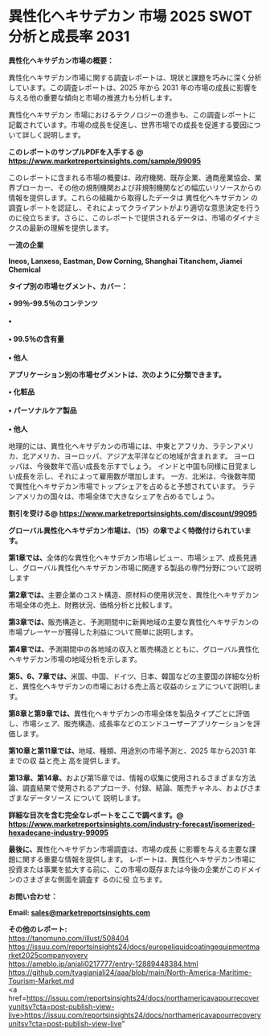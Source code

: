 # 異性化ヘキサデカン 市場 2025 SWOT 分析と成長率 2031

<strong><b>異性化ヘキサデカン市場の概要：</b></strong>

異性化ヘキサデカン市場に関する調査レポートは、現状と課題を巧みに深く分析しています。この調査レポートは、2025 年から 2031 年の市場の成長に影響を与える他の重要な傾向と市場の推進力も分析します。

異性化ヘキサデカン 市場におけるテクノロジーの進歩も、この調査レポートに記載されています。市場の成長を促進し、世界市場での成長を促進する要因について詳しく説明します。

<strong>このレポートのサンプルPDFを入手する @ <a href=https://www.marketreportsinsights.com/sample/99095>https://www.marketreportsinsights.com/sample/99095</a></strong>

このレポートに含まれる市場の概要は、政府機関、既存企業、通商産業協会、業界ブローカー、その他の規制機関および非規制機関などの幅広いリソースからの情報を提供します。これらの組織から取得したデータは 異性化ヘキサデカン の調査レポートを認証し、それによってクライアントがより適切な意思決定を行うのに役立ちます。さらに、このレポートで提供されるデータは、市場のダイナミクスの最新の理解を提供します。

<strong>一流の企業</strong>

<strong><b>Ineos, Lanxess, Eastman, Dow Corning, Shanghai Titanchem, Jiamei Chemical</b></strong>

<strong><b>タイプ別の市場セグメント、カバー：</b></strong>

<strong>• 99％-99.5％のコンテンツ<br><br>• <br><br>• 99.5％の含有量<br><br>• 他人</strong>

<strong><b>アプリケーション別の市場セグメントは、次のように分類できます。</b></strong>

<strong>• 化粧品<br><br>• パーソナルケア製品<br><br>• 他人</strong>

 地理的には、異性化ヘキサデカンの市場には、中東とアフリカ、ラテンアメリカ、北アメリカ、ヨーロッパ、アジア太平洋などの地域が含まれます。 ヨーロッパは、今後数年で高い成長を示すでしょう。 インドと中国も同様に目覚ましい成長を示し、それによって雇用数が増加します。 一方、北米は、今後数年間で異性化ヘキサデカン市場でトップシェアを占めると予想されています。 ラテンアメリカの国々は、市場全体で大きなシェアを占めるでしょう。

<strong>割引を受ける@ <a href=https://www.marketreportsinsights.com/discount/99095>https://www.marketreportsinsights.com/discount/99095</a></strong>

<strong><b>グローバル異性化ヘキサデカン市場は、（15）の章でよく特徴付けられています。</b></strong>

<strong><b>第</b></strong><strong><b>1章では、</b></strong>全体的な異性化ヘキサデカン市場レビュー、市場シェア、成長見通し、グローバル異性化ヘキサデカン市場に関連する製品の専門分野について説明します

<strong><b>第2章では、</b></strong>主要企業のコスト構造、原材料の使用状況を、異性化ヘキサデカン市場全体の売上、財務状況、価格分析と比較します。

<strong><b>第3章では、</b></strong>販売構造と、予測期間中に新興地域の主要な異性化ヘキサデカンの市場プレーヤーが獲得した利益について簡単に説明します。

<strong><b>第4章では、</b></strong>予測期間中の各地域の収入と販売構造とともに、グローバル異性化ヘキサデカン市場の地域分析を示します。

<strong><b>第5、6、7章では、</b></strong>米国、中国、ドイツ、日本、韓国などの主要国の詳細な分析と、異性化ヘキサデカンの市場における売上高と収益のシェアについて説明します。

<strong><b>第8章と第9章では、</b></strong>異性化ヘキサデカンの市場全体を製品タイプごとに評価し、市場シェア、販売構造、成長率などのエンドユーザーアプリケーションを評価します。

<strong><b>第10章と第11章では、</b></strong>地域、種類、用途別の市場予測と、2025 年から2031 年までの収 益と売上 高を提供します。

<strong><b>第13章、第14章、</b></strong>および第15章では、情報の収集に使用されるさまざまな方法論、調査結果で使用されるアプローチ、付録、結論、販売チャネル、およびさまざまなデータソース について 説明します。

<strong>詳細な目次を含む完全なレポートをここで調べます。@ <a href=https://www.marketreportsinsights.com/industry-forecast/isomerized-hexadecane-industry-99095>https://www.marketreportsinsights.com/industry-forecast/isomerized-hexadecane-industry-99095</a></strong>

<strong><b>最後に、</b></strong>異性化ヘキサデカン市場調査は、市場の成長 に影響を</a>与える主要な課題に関する重要な情報を提供します。 レポートは、異性化ヘキサデカン市場に投資または事業を拡大する前に、この市場の既存または今後の企業がこのドメインのさまざまな側面を調査す るのに役 立ちます。

<strong><b>お問い合わせ：</b></strong>

<strong>Email: </strong><a href=mailto:sales@marketreportsinsights.com><strong>sales@marketreportsinsights.com</strong></a>

<strong>その他のレポート:</strong>
<br>
<a href=https://tanomuno.com/illust/508404>https://tanomuno.com/illust/508404</a>
<br>
<a href=https://issuu.com/reportsinsights24/docs/europeliquidcoatingequipmentmarket2025companyoverv>https://issuu.com/reportsinsights24/docs/europeliquidcoatingequipmentmarket2025companyoverv</a>
<br>
<a href=https://ameblo.jp/anjali0217777/entry-12889448384.html>https://ameblo.jp/anjali0217777/entry-12889448384.html</a>
<br>
<a href=https://github.com/tyagianjali24/aaa/blob/main/North-America-Maritime-Tourism-Market.md>https://github.com/tyagianjali24/aaa/blob/main/North-America-Maritime-Tourism-Market.md</a>
<br>
<a href=https://issuu.com/reportsinsights24/docs/northamericavapourrecoveryunitsv?cta=post-publish-view-live>https://issuu.com/reportsinsights24/docs/northamericavapourrecoveryunitsv?cta=post-publish-view-live</a>"
